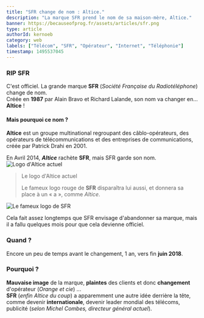```yaml
---
title: "SFR change de nom : Altice."
description: "La marque SFR prend le nom de sa maison-mère, Altice."
banner: https://becauseofprog.fr/assets/articles/sfr.png
type: article
authorId: kernoeb
category: web
labels: ["Télécom", "SFR", "Opérateur", "Internet", "Téléphonie"]
timestamp: 1495537045
---
```


### RIP SFR

 C'est officiel. La grande marque **SFR** (*Société Française du Radiotéléphone*) change de nom.  
 Créée en **1987** par Alain Bravo et Richard Lalande, son nom va changer en... **Altice** ! 

#### Mais pourquoi ce nom ?

 **Altice** est un groupe multinational regroupant des câblo-opérateurs, des opérateurs de télécommunications et des entreprises de communications, créée par Patrick Drahi en 2001.

 En Avril 2014, ***Altice*** rachète **SFR**, mais SFR garde son nom.  
 ![Logo d'Altice actuel](https://becauseofprog.fr/assets/articles/sfr-change-de-nom-2.png)

 
>  Le logo d'Altice actuel
> 
>   Le fameux logo rouge de **SFR** disparaîtra lui aussi, et donnera sa place à un « a », comme *Altice*.

 ![Le fameux logo de SFR](https://becauseofprog.fr/assets/articles/sfr-change-de-nom-1.jpg)

 Cela fait assez longtemps que SFR envisage d'abandonner sa marque, mais il a fallu quelques mois pour que cela devienne officiel.

### Quand ?

 Encore un peu de temps avant le changement, 1 an, vers fin **juin 2018**.

### Pourquoi ?

 **Mauvaise image** de la marque, **plaintes** des clients et donc **changement** d'opérateur (*Orange et cie*) ...  
 **SFR** (*enfin Altice du coup*) a apparemment une autre idée derrière la tête, comme devenir **internationale**, devenir leader mondial des télécoms, publicité (*selon Michel Combes, directeur général actuel*).

 
